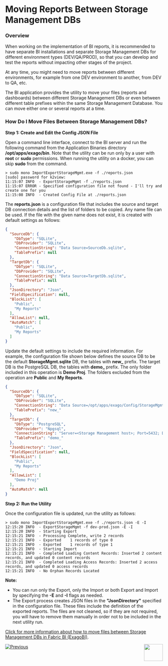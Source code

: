 # Moving Reports Between Storage Management DBs

### Overview

When working on the implementation of BI reports, it is recommended to have separate BI installations and separate Storage Management DBs for different environment types (DEV/QA/PROD), so that you can develop and test the reports without impacting other stages of the project.

At any time, you might need to move reports between different environments, for example from one DEV environment to another, from DEV to QA, etc.

The BI application provides the utility to move your files (reports and dashboards) between different Storage Management DBs or even between different table prefixes within the same Storage Management Database. You can move either one or several reports at a time. 

### How Do I Move Files Between Storage Management DBs?

**Step 1:  Create and Edit the Config JSON File**

Open a command line interface, connect to the BI server and run the following command from the  Application Binaries directory **/opt/apps/exago/bin**.
Note that the utility can be run only by a user with **root** or **sudo** permissions. When running the utility on a docker, you can skip **sudo** from the command. 

~~~
> sudo mono ImportExportStorageMgmt.exe -f ./reports.json
[sudo] password for k2view:
11:15:07 INFO  - ExportStorageMgmt -f ./reports.json
11:15:07 ERROR - Specified configuration file not found - I'll try and create one for you
11:15:08 INFO  - Created Config File at ./reports.json
~~~

The **reports.json** is a configuration file that includes the source and target DB connection details and the list of folders to be copied. Any name file can be used. If the file with the given name does not exist, it is created with default settings as follows:

~~~json
{
  "SourceDb": {
    "DbType": "SQLite",
    "DbProvider": "SQLite",
    "ConnectionString": "Data Source=SourceDb.sqlite",
    "TablePrefix": null
  },
  "TargetDb": {
    "DbType": "SQLite",
    "DbProvider": "SQLite",
    "ConnectionString": "Data Source=TargetDb.sqlite",
    "TablePrefix": null
  },
  "JsonDirectory": "Json",
  "FieldSpecification": null,
  "BlockList": [
    "Public",
    "My Reports"
  ],
  "AllowList": null,
  "AutoMatch": [
    "Public",
    "My Reports"
  ]
}
~~~

Update the default settings to include the required information. For example, the configuration file shown below defines the source DB to be the default **StorageMgmt.sqlite** DB, the tables with **new_** prefix. The target DB is the PostgreSQL DB, the tables with **demo_** prefix. The only folder included in this operation is **Demo Proj**. The folders excluded from the operation are **Public** and **My Reports**.

~~~json
{
  "SourceDb": {
    "DbType": "SQLite",
    "DbProvider": "SQLite",
    "ConnectionString": "Data Source=/opt/apps/exago/Config/StorageMgmt.sqlite",
    "TablePrefix": "new_"
  },
  "TargetDb": {
    "DbType": "PostgreSQL",
    "DbProvider": "Npgsql",
    "ConnectionString": "Server=<Storage Management host>; Port=5432; Database=StorageMgmt; User Id=<user>; Password=<password>",
    "TablePrefix": "demo_"
  },
  "JsonDirectory": "Json",
  "FieldSpecification": null,
  "BlockList": [
    "Public",
    "My Reports"
  ],
  "AllowList": [
    "Demo Proj"
  ],
  "AutoMatch": null
}
~~~

**Step 2:  Run the Utility**

Once the configuration file is updated, run the utility as follows:

~~~
> sudo mono ImportExportStorageMgmt.exe -f ./reports.json -E -I
12:15:20 INFO  - ExportStorageMgmt -f dev-prod.json -E -I
12:15:20 INFO  - Starting Export
12:15:21 INFO  - Processing Complete, write 2 records
12:15:21 INFO  - Exported    1 records of type 0
12:15:21 INFO  - Exported    1 records of type 1
12:15:21 INFO  - Starting Import
12:15:21 INFO  - Completed Loading Content Records: Inserted 2 content records, and updated 0 content records
12:15:21 INFO  - Completed Loading Access Records: Inserted 2 access records, and updated 0 access records
12:15:21 INFO  - No Orphan Records Located
~~~

**Note:**

* You can run only the Export, only the Import or both Export and Import by specifying the **-E** and **-I** flags as needed.
* The Export process creates JSON files in the **"JsonDirectory"** specified in the configuration file. These files include the definition of the exported reports.  The files are not cleaned, so if they are not required, you will have to remove them manually in order not to be included in the next utility run.



[Click for more information about how to move files between Storage Management DBs in Fabric BI (ExagoBI)](https://exagobi.com/support/administrators/installation-and-configuration/moving-files-between-storage-management-databases/).



[![Previous](/articles/images/Previous.png)](06_report_execution_guidelines.md)[<img align="right" width="60" height="54" src="/articles/images/Next.png">](08_moving_from_dev_to_prod.md)

